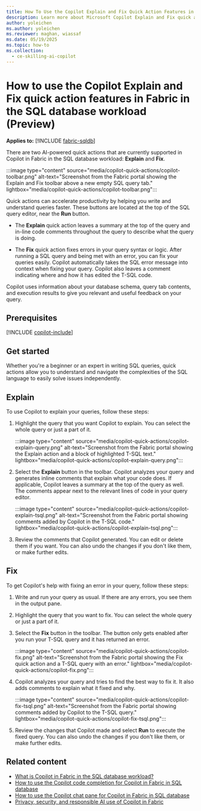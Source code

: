 ```yaml
---
title: How To Use the Copilot Explain and Fix Quick Action Features in Fabric in the SQL database Workload
description: Learn more about Microsoft Copilot Explain and Fix quick action features for Copilot in Fabric in the SQL database workload, to ask questions specific about your database.
author: yoleichen
ms.author: yoleichen
ms.reviewer: maghan, wiassaf
ms.date: 05/19/2025
ms.topic: how-to
ms.collection:
  - ce-skilling-ai-copilot
---
```


# How to use the Copilot Explain and Fix quick action features in Fabric in the SQL database workload (Preview)

**Applies to:** [!INCLUDE [fabric-sqldb](../includes/applies-to-version/fabric-sqldb.md)]

There are two AI-powered quick actions that are currently supported in Copilot in Fabric in the SQL database workload: **Explain** and **Fix**.

:::image type="content" source="media/copilot-quick-actions/copilot-toolbar.png" alt-text="Screenshot from the Fabric portal showing the Explain and Fix toolbar above a new empty SQL query tab." lightbox="media/copilot-quick-actions/copilot-toolbar.png":::

Quick actions can accelerate productivity by helping you write and understand queries faster. These buttons are located at the top of the SQL query editor, near the **Run** button.

- The **Explain** quick action leaves a summary at the top of the query and in-line code comments throughout the query to describe what the query is doing.

- The **Fix** quick action fixes errors in your query syntax or logic. After running a SQL query and being met with an error, you can fix your queries easily. Copilot automatically takes the SQL error message into context when fixing your query. Copilot also leaves a comment indicating where and how it has edited the T-SQL code.

Copilot uses information about your database schema, query tab contents, and execution results to give you relevant and useful feedback on your query.

## Prerequisites

[!INCLUDE [copilot-include](../../includes/copilot-include.md)]

## Get started

Whether you're a beginner or an expert in writing SQL queries, quick actions allow you to understand and navigate the complexities of the SQL language to easily solve issues independently.

## Explain

To use Copilot to explain your queries, follow these steps:

1. Highlight the query that you want Copilot to explain. You can select the whole query or just a part of it.

   :::image type="content" source="media/copilot-quick-actions/copilot-explain-query.png" alt-text="Screenshot from the Fabric portal showing the Explain action and a block of highlighted T-SQL text." lightbox="media/copilot-quick-actions/copilot-explain-query.png":::

1. Select the **Explain** button in the toolbar. Copilot analyzes your query and generates inline comments that explain what your code does. If applicable, Copilot leaves a summary at the top of the query as well. The comments appear next to the relevant lines of code in your query editor.

   :::image type="content" source="media/copilot-quick-actions/copilot-explain-tsql.png" alt-text="Screenshot from the Fabric portal showing comments added by Copilot in the T-SQL code." lightbox="media/copilot-quick-actions/copilot-explain-tsql.png":::

1. Review the comments that Copilot generated. You can edit or delete them if you want. You can also undo the changes if you don't like them, or make further edits.

## Fix

To get Copilot's help with fixing an error in your query, follow these steps:

1. Write and run your query as usual. If there are any errors, you see them in the output pane.

1. Highlight the query that you want to fix. You can select the whole query or just a part of it.

1. Select the **Fix** button in the toolbar. The button only gets enabled after you run your T-SQL query and it has returned an error.

   :::image type="content" source="media/copilot-quick-actions/copilot-fix.png" alt-text="Screenshot from the Fabric portal showing the Fix quick action and a T-SQL query with an error." lightbox="media/copilot-quick-actions/copilot-fix.png":::

1. Copilot analyzes your query and tries to find the best way to fix it. It also adds comments to explain what it fixed and why.

   :::image type="content" source="media/copilot-quick-actions/copilot-fix-tsql.png" alt-text="Screenshot from the Fabric portal showing comments added by Copilot to the T-SQL query." lightbox="media/copilot-quick-actions/copilot-fix-tsql.png":::

1. Review the changes that Copilot made and select **Run** to execute the fixed query. You can also undo the changes if you don't like them, or make further edits.

## Related content

- [What is Copilot in Fabric in the SQL database workload?](copilot.md)
- [How to use the Copilot code completion for Copilot in Fabric in SQL database](copilot-code-completion.md)
- [How to use the Copilot chat pane for Copilot in Fabric in SQL database](copilot-chat-pane.md)
- [Privacy, security, and responsible AI use of Copilot in Fabric](../../fundamentals/copilot-privacy-security.md)
